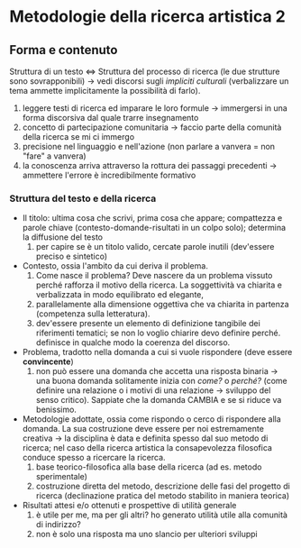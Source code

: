 # Metodologie della ricerca artistica 2

## Forma e contenuto

Struttura di un testo <=> Struttura del processo di ricerca (le due strutture sono sovrapponibili) -> vedi discorsi sugli *impliciti culturali* (verbalizzare un tema ammette implicitamente la possibilità di farlo).

1) leggere testi di ricerca ed imparare le loro formule -> immergersi in una forma discorsiva dal quale trarre insegnamento
2) concetto di partecipazione comunitaria -> faccio parte della comunità della ricerca se mi ci immergo
3) precisione nel linguaggio e nell'azione (non parlare a vanvera = non "fare" a vanvera)
4) la conoscenza arriva attraverso la rottura dei passaggi precedenti -> ammettere l'errore è incredibilmente formativo

### Struttura del testo e della ricerca

- Il titolo: ultima cosa che scrivi, prima cosa che appare; compattezza e parole chiave (contesto-domande-risultati in un colpo solo); determina la diffusione del testo
  1) per capire se è un titolo valido, cercate parole inutili (dev'essere preciso e sintetico)
- Contesto, ossia l'ambito da cui deriva il problema. 
  1) Come nasce il problema? Deve nascere da un problema vissuto perché rafforza il motivo della ricerca. La soggettività va chiarita e verbalizzata in modo equilibrato ed elegante, 
  2) parallelamente alla dimensione oggettiva che va chiarita in partenza (competenza sulla letteratura).
  3) dev'essere presente un elemento di definizione tangibile dei riferimenti tematici; se non lo voglio chiarire devo definire perché. definisce in qualche modo la coerenza del discorso.
- Problema, tradotto nella domanda a cui si vuole rispondere (deve essere **convincente**) 
  1) non può essere una domanda che accetta una risposta binaria -> una buona domanda solitamente inizia con *come?* o *perché?* (come definire una relazione o i motivi di una relazione -> sviluppo del senso critico). Sappiate che la domanda CAMBIA e se si riduce va benissimo.
- Metodologie adottate, ossia come rispondo o cerco di rispondere alla domanda. La sua costruzione deve essere per noi estremamente creativa -> la disciplina è data e definita spesso dal suo metodo di ricerca; nel caso della ricerca artistica la consapevolezza filosofica conduce spesso a ricercare la ricerca.
  1) base teorico-filosofica alla base della ricerca (ad es. metodo sperimentale)
  2) costruzione diretta del metodo, descrizione delle fasi del progetto di ricerca (declinazione pratica del metodo stabilito in maniera teorica)
- Risultati attesi e/o ottenuti e prospettive di utilità generale
  1) è utile per me, ma per gli altri? ho generato utilità utile alla comunità di indirizzo?
  2) non è solo una risposta ma uno slancio per ulteriori sviluppi